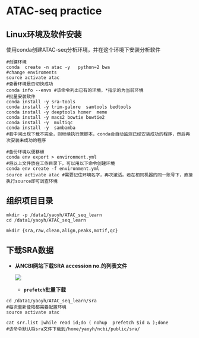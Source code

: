 # ATAC-seq practice

## Linux环境及软件安装

使用conda创建ATAC-seq分析环境，并在这个环境下安装分析软件

```shell
#创建环境
conda  create -n atac -y   python=2 bwa
#change enviroments
source activate atac
#查看环境是否切换成功
conda info --envs #该命令列出已有的环境，*指示的为当前环境
#批量安装软件
conda install -y sra-tools  
conda install -y trim-galore  samtools bedtools
conda install -y deeptools homer  meme
conda install -y macs2 bowtie bowtie2 
conda install -y  multiqc 
conda install -y  sambamba
#若中间出现下载不完全，则继续执行原脚本，conda会自动监测已经安装成功的程序，然后再次安装未成功的程序

#备份环境以便移植
conda env export > environment.yml
#将以上文件放在工作目录下，可以用以下命令创建环境
conda env create -f environment.yml
source activate atac #需要记住环境名字，再次激活。若在相同机器的同一账号下，直接执行source即可调查环境
```



## 组织项目目录

```shell
mkdir -p /data1/yaoyh/ATAC_seq_learn
cd /data1/yaoyh/ATAC_seq_learn

mkdir {sra,raw,clean,align,peaks,motif,qc}
```

## 下载SRA数据

* **从NCBI网站下载SRA accession no.的列表文件**

  ![](http://ww1.sinaimg.cn/large/005SiqoKly1g4ul5vttkdj312y0h4q3t.jpg)

  * **`prefetch`批量下载**

```shell
cd /data1/yaoyh/ATAC_seq_learn/sra
#每次重新登陆都需要配置环境
source activate atac

cat srr.list |while read id;do ( nohup  prefetch $id & );done
#该命令默认将sra文件下载到/home/yaoyh/ncbi/public/sra/
```

